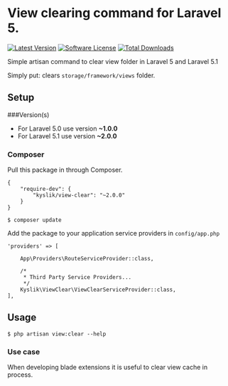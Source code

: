 # View clearing command for Laravel 5.
[![Latest Version](https://img.shields.io/github/release/Kyslik/view-clear.svg?style=flat-square)](https://github.com/Kyslik/column-sortable/releases)
[![Software License](https://img.shields.io/badge/license-MIT-brightgreen.svg?style=flat-square)](LICENSE.md)
[![Total Downloads](https://img.shields.io/packagist/dt/Kyslik/view-clear.svg?style=flat-square)](https://packagist.org/packages/Kyslik/view-clear)

Simple artisan command to clear view folder in Laravel 5 and Laravel 5.1

Simply put: clears `storage/framework/views` folder.


## Setup
###Version(s)
 - For Laravel 5.0 use version **~1.0.0**
 - For Laravel 5.1 use version **~2.0.0**

### Composer

Pull this package in through Composer.

```
{
    "require-dev": {
        "kyslik/view-clear": "~2.0.0"
    }
}
```

    $ composer update
    

Add the package to your application service providers in `config/app.php`

```
'providers' => [

    App\Providers\RouteServiceProvider::class,

    /*
     * Third Party Service Providers...
     */
    Kyslik\ViewClear\ViewClearServiceProvider::class,
],
```

## Usage

    $ php artisan view:clear --help

### Use case

When developing blade extensions it is useful to clear view cache in process.
